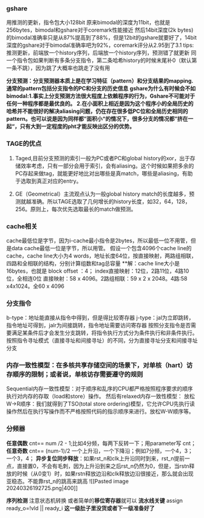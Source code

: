 ### gshare
用推测的更新，指令包大小128bit
原来bimodal的深度为11bit，也就是 256bytes，bimodal和gshare对于coremark性能接近
然后14bit深度(2k bytes)的bimodal准确率只是从87%提高到了88%，但是12bit的gshare就要好了，14bit深度的gshare对于bimodal准确率吧为92%，coremark评分从2.95到了3.1
tips:推测更新，前端放一个history序列，后端放一个history序列，预测错了就更新
同一个指令包如果判断有多条分支指令，第二条哈希history的时候末尾补0（默认第一条不跳），因为跳了大概率也跳走了没有用

**分支预测：分支预测器本质上是在学习特征（pattern）和分支结果的mapping. 通常的pattern包括分支指令的PC和分支的历史信息**
**gshare为什么有时候会不如bimodal:1.事实上分支预测方法很大程度上依赖程序的行为，Gshare不可能对于任何一种程序都是最优良的。
2.在小面积上相近是因为这个程序小的全局历史的哈希并不能很好的解决aliasing问题，仍在存在很多低PC位和全局历史相同的pattern。也可以说是因为同样都”面积小“的情况下，很多分支的情况都”挤在一起“，只有大到一定程度的pht才能反映出区分的优势。**

### TAGE的优点
1. Taged,目前分支预测的索引一般为PC或者PC和global history的xor，出于存储效率考虑，只有一部分会用于索引，会有aliasing。这个时候如果把多余的PC存起来做tag，就能更好地比对出哪些是真match，哪些是aliasing，有助于选取到真正对应的entry。  
  
2. GE（Geometrical）主流观点认为一般global history match的长度越多，预测就越准确。所以TAGE选取了几何增长的history长度，如32，64，128，256。原则上，每次优先选取最长的match做预测。

### cache相关
cache最低位是字节，因为i-cache最小指令是2bytes，所以最低一位不用管，但是data cache最低一位是字节，所以用管。
假设一个包含4096个cache line的cache，cache line大小为4 words，地址长度64位，按直接映射，两路组相联，四路和全相联的结构，分别计算组数和tag总容量
**解：cache line大小是16bytes，也就是 block offset ：4； index直接映射：12位，2路11位，4路10位，全相连0位
直接映射：58 x 4096。2路组相联：59 x 2 x 2048。4路:58 x4x1024。全60 x 4096

### 分支指令
b-type：地址能直接从指令中得到，但是得比较寄存器
j-type：jal为立即跳转，指令地址可得到，jalr为间接跳转，指令地址需要访问寄存器
按照分支指令是否需要满足某条件后才会发生分支跳转，将指令执行方式分为条件执行和非条件执行。
按照指令寻址模式（直接寻址和间接寻址）的不同，分为直接寻址分支和间接寻址分支

### 内存一致性模型：在多核共享存储空间的场景下，对单核（hart）访存顺序的限制；或者说，单核访存需要遵守的规则
Sequential内存一致性模型：对于顺序和乱序的CPU都严格按照程序要求的顺序执行对内存的存取（load和store）操作。
然后有relaxed内存一致性模型： 放松W->R顺序：我们就得到了TSO(total store ordering)模型，它允许CPU先执行读操作然后在执行写操作而不严格按照代码的指示顺序来进行。放松W-W顺序等。

### 分频器
**任意偶数** cnt== num /2 - 1;比如4分频，每两下反转一下；用parameter写 cnt；
**任意奇数** cnt== (num-1)/2 一个上升沿，一个下降沿；例如7分频，一个4，3；一个3，4；
**异步复位同步释放**：如果rst_n和clk上升沿同时到来，rst_n提前一点，直接置0，不会有毛刺，因为上升沿到来之后rst_n仍然为0，但是，当rstn释放的时候（从0变1）时，如果rstn释放边沿和clk释放边沿很接近，那么就会出现亚稳态。不能靠rst_n的跳高来跳高
![[Pasted image 20240326192725.png|400]]

**序列检测** 注意状态机转换 或者简单的**移位寄存器**就可以
**流水线关键** assign ready_o=!vld || ready_i **这一级肚子里没货或者下一级准备好了**





